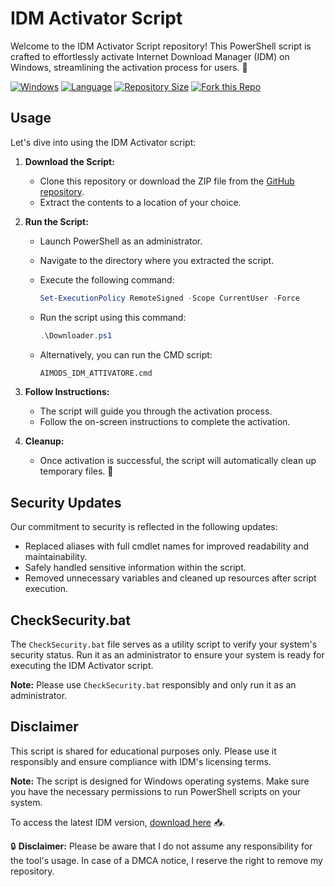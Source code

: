 # IDM Activator Script

Welcome to the IDM Activator Script repository! This PowerShell script is crafted to effortlessly activate Internet Download Manager (IDM) on Windows, streamlining the activation process for users. 🚀

[![Windows](https://img.shields.io/badge/Windows-OS-blue)](https://en.wikipedia.org/wiki/Microsoft_Windows)
[![Language](https://img.shields.io/badge/language-PowerShell-blue)](https://docs.microsoft.com/en-us/powershell/)
[![Repository Size](https://img.shields.io/github/repo-size/LightYagami28/IDM_activator)](https://github.com/LightYagami28/IDM_activator)
[![Fork this Repo](https://img.shields.io/badge/fork-this%20repo-green)](https://github.com/LightYagami28/IDM_activator/fork)

## Usage

Let's dive into using the IDM Activator script:

1. **Download the Script:**
   - Clone this repository or download the ZIP file from the [GitHub repository](https://github.com/LightYagami28/IDM_activator).
   - Extract the contents to a location of your choice.

2. **Run the Script:**
   - Launch PowerShell as an administrator.
   - Navigate to the directory where you extracted the script.
   - Execute the following command:

     ```powershell
     Set-ExecutionPolicy RemoteSigned -Scope CurrentUser -Force
     ```

   - Run the script using this command:

     ```powershell
     .\Downloader.ps1
     ```

   - Alternatively, you can run the CMD script:

     ```cmd
     AIMODS_IDM_ATTIVATORE.cmd
     ```

3. **Follow Instructions:**
   - The script will guide you through the activation process.
   - Follow the on-screen instructions to complete the activation.

4. **Cleanup:**
   - Once activation is successful, the script will automatically clean up temporary files. 🧹

## Security Updates

Our commitment to security is reflected in the following updates:

- Replaced aliases with full cmdlet names for improved readability and maintainability.
- Safely handled sensitive information within the script.
- Removed unnecessary variables and cleaned up resources after script execution.

## CheckSecurity.bat

The `CheckSecurity.bat` file serves as a utility script to verify your system's security status. Run it as an administrator to ensure your system is ready for executing the IDM Activator script.

**Note:** Please use `CheckSecurity.bat` responsibly and only run it as an administrator.

## Disclaimer

This script is shared for educational purposes only. Please use it responsibly and ensure compliance with IDM's licensing terms.

**Note:** The script is designed for Windows operating systems. Make sure you have the necessary permissions to run PowerShell scripts on your system.

To access the latest IDM version, [download here](https://t.me/+lx9FIsA0UB5iOTE0) 📥.

🔒 **Disclaimer:** Please be aware that I do not assume any responsibility for the tool's usage. In case of a DMCA notice, I reserve the right to remove my repository.